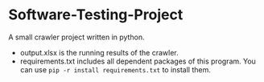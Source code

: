 # Software-Testing-Project
A small crawler project written in python. 
* output.xlsx is the running results of the crawler.
* requirements.txt includes all dependent packages of this program. You can use `pip -r install requirements.txt` to install them.
